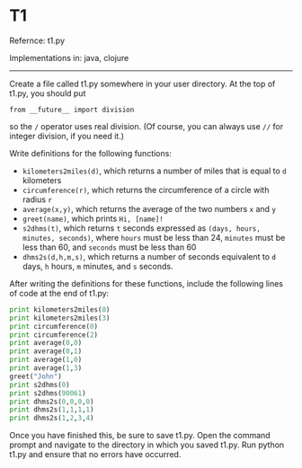 T1
====

Refernce: t1.py

Implementations in: java, clojure

---

Create a file called t1.py somewhere in your user directory. At the top of t1.py, you should put

`from __future__ import division`

so the `/` operator uses real division. (Of course, you can always use `//` for integer division, if you need it.)

Write definitions for the following functions:

* `kilometers2miles(d)`, which returns a number of miles that is equal to `d` kilometers
* `circumference(r)`, which returns the circumference of a circle with radius `r`
* `average(x,y)`, which returns the average of the two numbers `x` and `y`
* `greet(name)`, which prints `Hi, [name]!`
* `s2dhms(t)`, which returns `t` seconds expressed as `(days, hours, minutes, seconds)`, where `hours` must be less than 24, `minutes` must be less than 60, and `seconds` must be less than 60
* `dhms2s(d,h,m,s)`, which returns a number of seconds equivalent to `d` days, `h` hours, `m` minutes, and `s` seconds.

After writing the definitions for these functions, include the following lines of code at the end of t1.py:

```python
print kilometers2miles(0)
print kilometers2miles(3)
print circumference(0)
print circumference(2)
print average(0,0)
print average(0,1)
print average(1,0)
print average(1,3)
greet("John")
print s2dhms(0)
print s2dhms(90061)
print dhms2s(0,0,0,0)
print dhms2s(1,1,1,1)
print dhms2s(1,2,3,4)
```

Once you have finished this, be sure to save t1.py. Open the command prompt and navigate to the directory in which you saved t1.py. Run python t1.py and ensure that no errors have occurred.